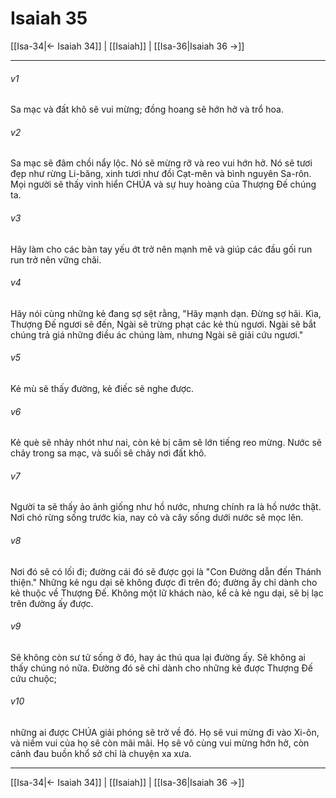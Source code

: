 # Isaiah 35

[[Isa-34|← Isaiah 34]] | [[Isaiah]] | [[Isa-36|Isaiah 36 →]]
***



###### v1 
Sa mạc và đất khô sẽ vui mừng; đồng hoang sẽ hớn hở và trổ hoa. 

###### v2 
Sa mạc sẽ đâm chồi nẩy lộc. Nó sẽ mừng rỡ và reo vui hớn hở. Nó sẽ tươi đẹp như rừng Li-băng, xinh tươi như đồi Cạt-mên và bình nguyên Sa-rôn. Mọi người sẽ thấy vinh hiển CHÚA và sự huy hoàng của Thượng Đế chúng ta. 

###### v3 
Hãy làm cho các bàn tay yếu ớt trở nên mạnh mẽ và giúp các đầu gối run run trở nên vững chãi. 

###### v4 
Hãy nói cùng những kẻ đang sợ sệt rằng, "Hãy mạnh dạn. Đừng sợ hãi. Kìa, Thượng Đế ngươi sẽ đến, Ngài sẽ trừng phạt các kẻ thù ngươi. Ngài sẽ bắt chúng trả giá những điều ác chúng làm, nhưng Ngài sẽ giải cứu ngươi." 

###### v5 
Kẻ mù sẽ thấy đường, kẻ điếc sẽ nghe được. 

###### v6 
Kẻ què sẽ nhảy nhót như nai, còn kẻ bị câm sẽ lớn tiếng reo mừng. Nước sẽ chảy trong sa mạc, và suối sẽ chảy nơi đất khô. 

###### v7 
Người ta sẽ thấy ảo ảnh giống như hồ nước, nhưng chính ra là hồ nước thật. Nơi chó rừng sống trước kia, nay cỏ và cây sống dưới nước sẽ mọc lên. 

###### v8 
Nơi đó sẽ có lối đi; đường cái đó sẽ được gọi là "Con Đường dẫn đến Thánh thiện." Những kẻ ngu dại sẽ không được đi trên đó; đường ấy chỉ dành cho kẻ thuộc về Thượng Đế. Không một lữ khách nào, kể cả kẻ ngu dại, sẽ bị lạc trên đường ấy được. 

###### v9 
Sẽ không còn sư tử sống ở đó, hay ác thú qua lại đường ấy. Sẽ không ai thấy chúng nó nữa. Đường đó sẽ chỉ dành cho những kẻ được Thượng Đế cứu chuộc; 

###### v10 
những ai được CHÚA giải phóng sẽ trở về đó. Họ sẽ vui mừng đi vào Xi-ôn, và niềm vui của họ sẽ còn mãi mãi. Họ sẽ vô cùng vui mừng hớn hở, còn cảnh đau buồn khổ sở chỉ là chuyện xa xưa.

***
[[Isa-34|← Isaiah 34]] | [[Isaiah]] | [[Isa-36|Isaiah 36 →]]

